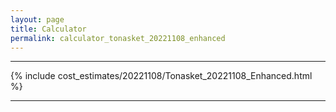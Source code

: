 ```yaml
---
layout: page
title: Calculator
permalink: calculator_tonasket_20221108_enhanced
---
```


___

{% include cost_estimates/20221108/Tonasket_20221108_Enhanced.html %}

___


